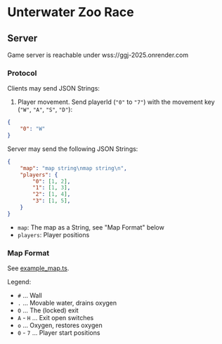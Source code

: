 # Unterwater Zoo Race

## Server

Game server is reachable under wss://ggj-2025.onrender.com

### Protocol

Clients may send JSON Strings:

1. Player movement. Send playerId (`"0"` to `"7"`) with the movement key (`"W"`, `"A"`, `"S"`, `"D"`):

```json
{
    "0": "W"
}
```

Server may send the following JSON Strings:

```json
{
    "map": "map string\nmap string\n",
    "players": {
        "0": [1, 2],
        "1": [1, 3],
        "2": [1, 4],
        "3": [1, 5],
    }
}
```

* `map`: The map as a String, see "Map Format" below
* `players`: Player positions

### Map Format

See [example_map.ts](example_map.ts).

Legend:

* `#` ... Wall
* `.` ... Movable water, drains oxygen
* `O` ... The (locked) exit
* `A` - `H` ... Exit open switches
* `o` ... Oxygen, restores oxygen
* `0` - `7` ... Player start positions
